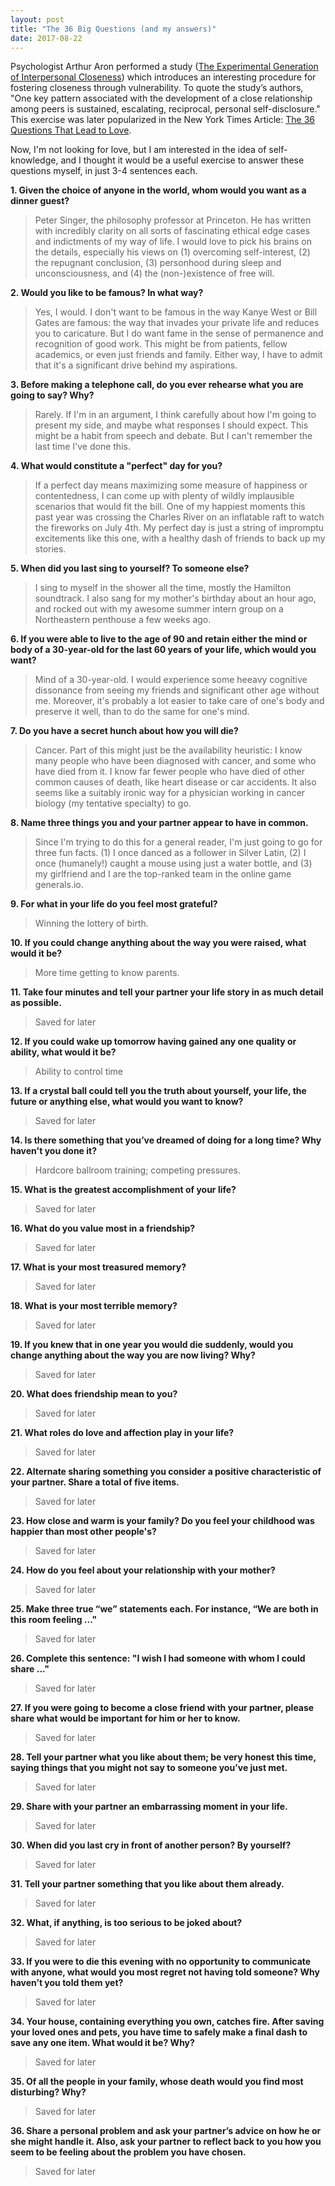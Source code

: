 ```yaml
---
layout: post
title: "The 36 Big Questions (and my answers)"
date: 2017-08-22
---
```


Psychologist Arthur Aron performed a study ([The Experimental Generation of Interpersonal Closeness](http://journals.sagepub.com/doi/pdf/10.1177/0146167297234003)) which introduces an interesting procedure for fostering closeness through vulnerability. To quote the study’s authors, "One key pattern associated with the development of a close relationship among peers is sustained, escalating, reciprocal, personal self-disclosure." This exercise was later popularized in the New York Times Article: [The 36 Questions That Lead to Love](https://www.nytimes.com/2015/01/11/fashion/no-37-big-wedding-or-small.html). 

Now, I'm not looking for love, but I am interested in the idea of self-knowledge, and I thought it would be a useful exercise to answer these questions myself, in just 3-4 sentences each. 

**1. Given the choice of anyone in the world, whom would you want as a dinner guest?**  
> Peter Singer, the philosophy professor at Princeton. He has written with incredibly clarity on all sorts of fascinating ethical edge cases and indictments of my way of life. I would love to pick his brains on the details, especially his views on (1) overcoming self-interest, (2) the repugnant conclusion, (3) personhood during sleep and unconsciousness, and (4) the (non-)existence of free will. 

**2. Would you like to be famous? In what way?**  
> Yes, I would. I don't want to be famous in the way Kanye West or Bill Gates are famous: the way that invades your private life and reduces you to caricature. But I do want fame in the sense of permanence and recognition of good work. This might be from patients, fellow academics, or even just friends and family. Either way, I have to admit that it's a significant drive behind my aspirations. 

**3. Before making a telephone call, do you ever rehearse what you are going to say? Why?**  
> Rarely. If I'm in an argument, I think carefully about how I'm going to present my side, and maybe what responses I should expect. This might be a habit from speech and debate. But I can't remember the last time I've done this. 

**4. What would constitute a "perfect" day for you?**  
> If a perfect day means maximizing some measure of happiness or contentedness, I can come up with plenty of wildly implausible scenarios that would fit the bill. One of my happiest moments this past year was crossing the Charles River on an inflatable raft to watch the fireworks on July 4th. My perfect day is just a string of impromptu excitements like this one, with a healthy dash of friends to back up my stories. 

**5. When did you last sing to yourself? To someone else?**  
> I sing to myself in the shower all the time, mostly the Hamilton soundtrack. I also sang for my mother's birthday about an hour ago, and rocked out with my awesome summer intern group on a Northeastern penthouse a few weeks ago. 

**6. If you were able to live to the age of 90 and retain either the mind or body of a 30-year-old for the last 60 years of your life, which would you want?**  
> Mind of a 30-year-old. I would experience some heeavy cognitive dissonance from seeing my friends and significant other age without me. Moreover, it's probably a lot easier to take care of one's body and preserve it well, than to do the same for one's mind. 

**7. Do you have a secret hunch about how you will die?**  
> Cancer. Part of this might just be the availability heuristic: I know many people who have been diagnosed with cancer, and some who have died from it. I know far fewer people who have died of other common causes of death, like heart disease or car accidents. It also seems like a suitably ironic way for a physician working in cancer biology (my tentative specialty) to go. 

**8. Name three things you and your partner appear to have in common.**  
> Since I'm trying to do this for a general reader, I'm just going to go for three fun facts. (1) I once danced as a follower in Silver Latin, (2) I once (humanely!) caught a mouse using just a water bottle, and (3) my girlfriend and I are the top-ranked team in the online game generals.io. 

**9. For what in your life do you feel most grateful?**  
> Winning the lottery of birth. 

**10. If you could change anything about the way you were raised, what would it be?**  
> More time getting to know parents. 

**11. Take four minutes and tell your partner your life story in as much detail as possible.**  
> Saved for later

**12. If you could wake up tomorrow having gained any one quality or ability, what would it be?**  
> Ability to control time

**13. If a crystal ball could tell you the truth about yourself, your life, the future or anything else, what would you want to know?**  
> Saved for later

**14. Is there something that you’ve dreamed of doing for a long time? Why haven't you done it?**  
> Hardcore ballroom training; competing pressures. 

**15. What is the greatest accomplishment of your life?**  
> Saved for later

**16. What do you value most in a friendship?**  
> Saved for later

**17. What is your most treasured memory?**  
> Saved for later

**18. What is your most terrible memory?**  
> Saved for later

**19. If you knew that in one year you would die suddenly, would you change anything about the way you are now living? Why?**  
> Saved for later

**20. What does friendship mean to you?**  
> Saved for later

**21. What roles do love and affection play in your life?**  
> Saved for later

**22. Alternate sharing something you consider a positive characteristic of your partner. Share a total of five items.**  
> Saved for later

**23. How close and warm is your family? Do you feel your childhood was happier than most other people's?**  
> Saved for later

**24. How do you feel about your relationship with your mother?**  
> Saved for later

**25. Make three true “we” statements each. For instance, “We are both in this room feeling ..."**
> Saved for later

**26. Complete this sentence: "I wish I had someone with whom I could share ..."**  
> Saved for later

**27. If you were going to become a close friend with your partner, please share what would be important for him or her to know.**  
> Saved for later

**28. Tell your partner what you like about them; be very honest this time, saying things that you might not say to someone you’ve just met.**  
> Saved for later

**29. Share with your partner an embarrassing moment in your life.**  
> Saved for later

**30. When did you last cry in front of another person? By yourself?**  
> Saved for later

**31. Tell your partner something that you like about them already.**  
> Saved for later

**32. What, if anything, is too serious to be joked about?**  
> Saved for later

**33. If you were to die this evening with no opportunity to communicate with anyone, what would you most regret not having told someone? Why haven’t you told them yet?**  
> Saved for later

**34. Your house, containing everything you own, catches fire. After saving your loved ones and pets, you have time to safely make a final dash to save any one item. What would it be? Why?**  
> Saved for later

**35. Of all the people in your family, whose death would you find most disturbing? Why?**  
> Saved for later

**36. Share a personal problem and ask your partner’s advice on how he or she might handle it. Also, ask your partner to reflect back to you how you seem to be feeling about the problem you have chosen.**  
> Saved for later


